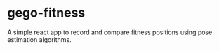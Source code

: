 # gego-fitness
A simple react app to record and compare fitness positions using pose estimation algorithms.
